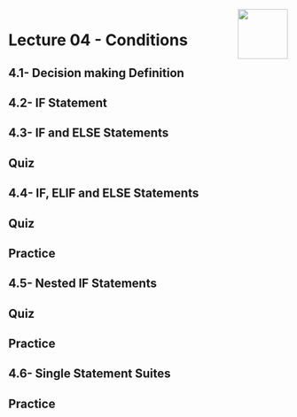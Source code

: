 <img align="right" width="90" height="90" src="https://github.com/cs-MohamedAyman/Computer-Science-Textbooks/blob/master/logos/python.jpg">

# Lecture 04 - Conditions
## 4.1- Decision making Definition
## 4.2- IF Statement
## 4.3- IF and ELSE Statements
## Quiz
## 4.4- IF, ELIF and ELSE Statements
## Quiz
## Practice
## 4.5- Nested IF Statements
## Quiz
## Practice
## 4.6- Single Statement Suites
## Practice
